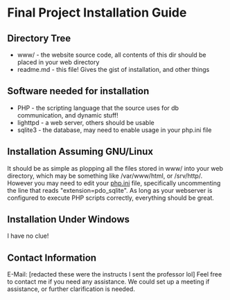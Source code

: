 # Final Project Installation Guide
## Directory Tree
* www/ - the website source code, all contents of this
	dir should be placed in your web directory
* readme.md - this file! Gives the gist of installation,
	and other things
## Software needed for installation
* PHP - the scripting language that the source
	uses for db communication, and dynamic stuff!
* lighttpd - a web server, others should be usable
* sqlite3 - the database, may need to enable usage
	in your php.ini file
## Installation Assuming GNU/Linux
It should be as simple as plopping all the files stored in
www/ into your web directory, which may be something like /var/www/html,
or /srv/http/. However you may need to edit your [php.ini](/etc/php/php.ini) file,
specifically uncommenting the line that reads "extension=pdo_sqlite". As long as
your webserver is configured to execute PHP scripts correctly, everything should
be great.
## Installation Under Windows
I have no clue!
## Contact Information
E-Mail: [redacted these were the instructs I sent the professor lol]
Feel free to contact me if you need any assistance. We could set up a meeting
if assistance, or further clarification is needed.
